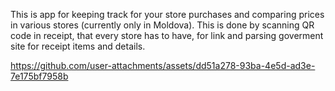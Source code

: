 This is app for keeping track for your store purchases and comparing prices in various stores (currently only in Moldova). This is done by scanning QR code in receipt, that every store has to have, for link and parsing goverment site for receipt items and details.

https://github.com/user-attachments/assets/dd51a278-93ba-4e5d-ad3e-7e175bf7958b

